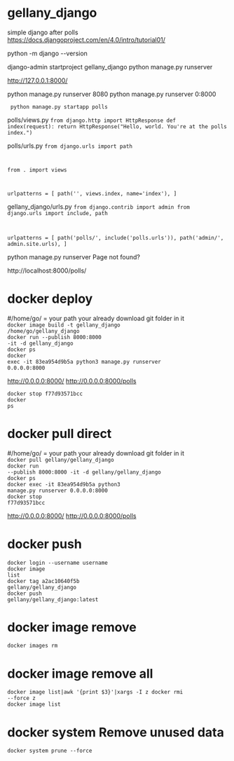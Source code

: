 # gellany_django
simple django after polls<br>
https://docs.djangoproject.com/en/4.0/intro/tutorial01/


python -m django --version

django-admin startproject gellany_django 
python manage.py runserver

http://127.0.0.1:8000/

python manage.py runserver 8080
python manage.py runserver 0:8000

<code> python manage.py startapp polls</code><br>

polls/views.py 
<code>from django.http import HttpResponse
def index(request):
    return HttpResponse("Hello, world. You're at the polls index.")</code><br>
    
 polls/urls.py
 <code>from django.urls import path

from . import views

urlpatterns = [
    path('', views.index, name='index'),
]</code><br>

gellany_django/urls.py
<code>from django.contrib import admin
from django.urls import include, path

urlpatterns = [
    path('polls/', include('polls.urls')),
    path('admin/', admin.site.urls),
]</code><br>

python manage.py runserver
Page not found?

http://localhost:8000/polls/
  
# docker deploy
#/home/go/ = your path your already download git folder in it<br>
<code>docker image build -t gellany_django /home/go/gellany_django</code><br>
<code>docker run --publish 8000:8000 -it -d gellany_django</code><br>
<code>docker ps</code><br>
<code>docker exec -it 83ea954d9b5a python3 manage.py runserver 0.0.0.0:8000</code><br>

http://0.0.0.0:8000/
http://0.0.0.0:8000/polls

<code>docker stop f77d93571bcc</code><br>
<code>docker ps</code><br>


# docker pull direct
#/home/go/ = your path your already download git folder in it<br>
<code>docker pull gellany/gellany_django</code><br>
<code>docker run --publish 8000:8000 -it -d gellany/gellany_django</code><br>
<code>docker ps</code><br>
<code>docker exec -it 83ea954d9b5a python3 manage.py runserver 0.0.0.0:8000</code><br>
<code>docker stop f77d93571bcc</code><br>

http://0.0.0.0:8000/
http://0.0.0.0:8000/polls


# docker push
<code>docker login --username username</code><br>
<code>docker image list</code><br>
<code>docker tag a2ac10640f5b gellany/gellany_django</code><br>
<code>docker push gellany/gellany_django:latest</code><br>

# docker image remove
<code>docker images rm </code><br>

# docker image remove all
<code>docker image list|awk '{print $3}'|xargs -I z docker rmi --force z</code><br>
<code>docker image list</code><br>

# docker system Remove unused data
<code>docker system prune --force</code><br>


    



